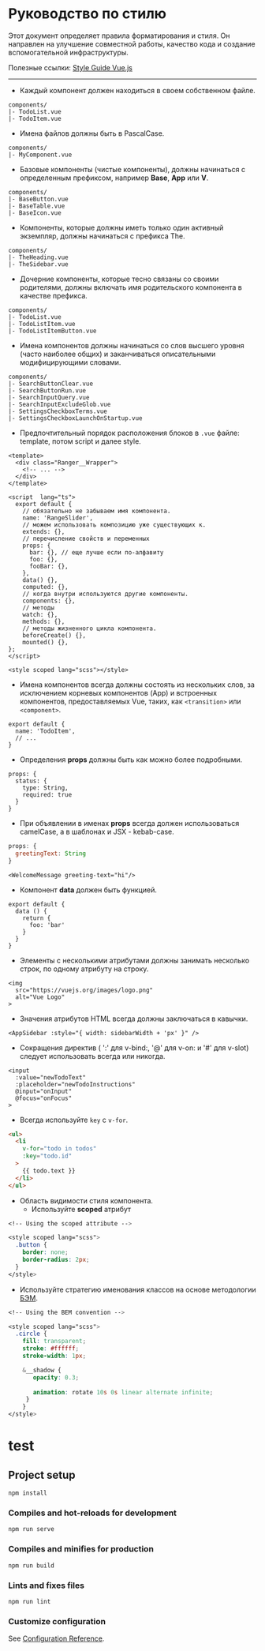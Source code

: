 # Руководство по стилю
Этот документ определяет правила форматирования и стиля.
Он направлен на улучшение совместной работы, качество кода и создание вспомогательной инфраструктуры.

Полезные ссылки:
[Style Guide Vue.js](https://vuejs.org/v2/style-guide/#Priority-A-Essential)

***
- Каждый компонент должен находиться в своем собственном файле.
```
components/
|- TodoList.vue
|- TodoItem.vue
```
- Имена файлов должны быть в PascalCase.
```
components/
|- MyComponent.vue
```
- Базовые компоненты (чистые компоненты), должны начинаться
  с определенным префиксом, например **Base**, **App** или **V**.
```
components/
|- BaseButton.vue
|- BaseTable.vue
|- BaseIcon.vue
```
- Компоненты, которые должны иметь только один активный экземпляр, должны начинаться с префикса The.
```
components/
|- TheHeading.vue
|- TheSidebar.vue
```
- Дочерние компоненты, которые тесно связаны со своими родителями, должны включать имя родительского компонента в качестве префикса.
```
components/
|- TodoList.vue
|- TodoListItem.vue
|- TodoListItemButton.vue
```
- Имена компонентов должны начинаться со слов высшего уровня (часто наиболее общих) и заканчиваться описательными модифицирующими словами.
```
components/
|- SearchButtonClear.vue
|- SearchButtonRun.vue
|- SearchInputQuery.vue
|- SearchInputExcludeGlob.vue
|- SettingsCheckboxTerms.vue
|- SettingsCheckboxLaunchOnStartup.vue
```
- Предпочтительный порядок расположения блоков в `.vue` файле: template, потом script и далее style.
```vue
<template>
  <div class="Ranger__Wrapper">
    <!-- ... -->
  </div>
</template>

<script  lang="ts">
  export default {
    // обязательно не забываем имя компонента.
    name: 'RangeSlider',
    // можем использовать композицию уже существующих к.
    extends: {},
    // перечисление свойств и переменных
    props: {
      bar: {}, // еще лучше если по-алфавиту
      foo: {},
      fooBar: {},
    },
    data() {},
    computed: {},
    // когда внутри используются другие компоненты.
    components: {},
    // методы
    watch: {},
    methods: {},
    // методы жизненного цикла компонента.
    beforeCreate() {},
    mounted() {},
};
</script>

<style scoped lang="scss"></style>
```

- Имена компонентов всегда должны состоять из нескольких слов,
  за исключением корневых компонентов (App) и встроенных компонентов,
  предоставляемых Vue, таких, как `<transition>` или `<component>`.
```
export default {
  name: 'TodoItem',
  // ...
}
```

- Определения **props** должны быть как можно более подробными.
```vue
props: {
  status: {
    type: String,
    required: true
  }
}
```
- При объявлении в именах **props** всегда должен использоваться camelCase, а в шаблонах и JSX - kebab-case.
```js
props: {
  greetingText: String
}
```
```vue
<WelcomeMessage greeting-text="hi"/>
```
- Компонент **data** должен быть функцией.
```
export default {
  data () {
    return {
      foo: 'bar'
    }
  }
}
```
- Элементы с несколькими атрибутами должны занимать несколько строк, по одному атрибуту на строку.
```vue
<img
  src="https://vuejs.org/images/logo.png"
  alt="Vue Logo"
>
```
- Значения атрибутов HTML всегда должны заключаться в кавычки.
```vue
<AppSidebar :style="{ width: sidebarWidth + 'px' }" />
```
- Сокращения директив ( ':' для v-bind:, '@' для v-on: и '#' для v-slot) следует использовать всегда или никогда.
```vue
<input
  :value="newTodoText"
  :placeholder="newTodoInstructions"
  @input="onInput"
  @focus="onFocus"
>
```
- Всегда используйте `key` с `v-for`.
```html
<ul>
  <li
    v-for="todo in todos"
    :key="todo.id"
  >
    {{ todo.text }}
  </li>
</ul>
```
- Область видимости стиля компонента.
    - Используйте **scoped** атрибут
```scss
<!-- Using the scoped attribute -->

<style scoped lang="scss">
  .button {
    border: none;
    border-radius: 2px;
  }
</style>
``` 
- Используйте стратегию именования классов на основе методологии [БЭМ](https://ru.bem.info/methodology/).

```scss
<!-- Using the BEM convention -->

<style scoped lang="scss">
  .circle {
    fill: transparent;
    stroke: #ffffff;
    stroke-width: 1px;

    &__shadow {
       opacity: 0.3;
  
       animation: rotate 10s 0s linear alternate infinite;
     }
    }
</style>
```








# test

## Project setup
```
npm install
```

### Compiles and hot-reloads for development
```
npm run serve
```

### Compiles and minifies for production
```
npm run build
```

### Lints and fixes files
```
npm run lint
```

### Customize configuration
See [Configuration Reference](https://cli.vuejs.org/config/).

